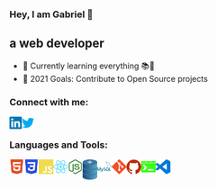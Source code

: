 ### Hey, I am Gabriel 👋

## a web developer

- 🌱 Currently learning everything 📚🐒
- 🥅 2021 Goals: Contribute to Open Source projects

### Connect with me:

[<img align="left" alt="codeSTACKr | LinkedIn" width="22px" src="img/linkedin.svg" />][linkedin]
[<img align="left" alt="codeSTACKr | Twitter" width="22px" src="img/twitter.svg" />][twitter]

<br />

### Languages and Tools:

<img align="left" alt="HTML5" width="26px" src="img/html5.svg" />
<img align="left" alt="CSS3" width="26px" src="img/css3.svg" />
<img align="left" alt="JavaScript" width="26px" src="img/javascript.svg" />
<img align="left" alt="React" width="26px" src="img/react.svg" />
<img align="left" alt="Node.js" width="26px" src="img/nodedotjs.svg" />
<img align="left" alt="SQL" width="26px" src="img/sql.svg" />
<img align="left" alt="MySQL" width="26px" src="img/mysql.svg" />
<img align="left" alt="Git" width="26px" src="img/git.svg" />
<img align="left" alt="GitHub" width="26px" src="img/github.svg" />
<img align="left" alt="Terminal" width="26px" src="img/windowsterminal.svg" />
<img align="left" alt="Visual Studio Code" width="26px" src="img/visualstudiocode.svg" />

<br />
<br />

[linkedin]: https://www.linkedin.com/in/gabrielmijares
[twitter]: https://twitter.com/@gabrielml05
